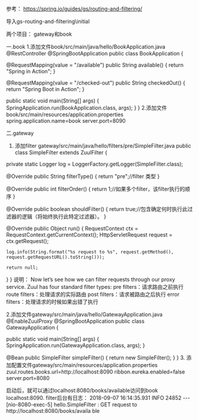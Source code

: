 参考：
https://spring.io/guides/gs/routing-and-filtering/

导入gs-routing-and-filtering\initial

两个项目：
gateway和book

一.book
1.添加文件book/src/main/java/hello/BookApplication.java
@RestController
@SpringBootApplication
public class BookApplication {

  @RequestMapping(value = "/available")
  public String available() {
    return "Spring in Action";
  }

  @RequestMapping(value = "/checked-out")
  public String checkedOut() {
    return "Spring Boot in Action";
  }

  public static void main(String[] args) {
    SpringApplication.run(BookApplication.class, args);
  }
}
2.添加文件book/src/main/resources/application.properties
  spring.application.name=book
  server.port=8090
  
二.gateway
1. 添加filter gateway/src/main/java/hello/filters/pre/SimpleFilter.java
public class SimpleFilter extends ZuulFilter {

  private static Logger log = LoggerFactory.getLogger(SimpleFilter.class);

  @Override
  public String filterType() {
    return "pre";//filter 类型
  }

  @Override
  public int filterOrder() {
    return 1;//如果多个filter，该filter执行的顺序
  }

  @Override
  public boolean shouldFilter() {
    return true;//包含确定何时执行此过滤器的逻辑（将始终执行此特定过滤器）。
  }

  @Override
  public Object run() {
    RequestContext ctx = RequestContext.getCurrentContext();
    HttpServletRequest request = ctx.getRequest();

    log.info(String.format("%s request to %s", request.getMethod(), request.getRequestURL().toString()));

    return null;
  }
}
说明：
Now let’s see how we can filter requests through our proxy service. Zuul has four standard filter types:
pre filters：请求路由之前执行
route filters：处理请求的实际路由
post filters：请求被路由之后执行
error filters：处理请求的时候如果出错了执行

2.添加文件gateway/src/main/java/hello/GatewayApplication.java
@EnableZuulProxy
@SpringBootApplication
public class GatewayApplication {

  public static void main(String[] args) {
    SpringApplication.run(GatewayApplication.class, args);
  }

  @Bean
  public SimpleFilter simpleFilter() {
    return new SimpleFilter();
  }
}
3. 添加配置文件gateway/src/main/resources/application.properties
  zuul.routes.books.url=http://localhost:8090
  ribbon.eureka.enabled=false
  server.port=8080
  
  启动后，就可以通过localhost:8080/books/available访问到book localhost:8090.
  filter后台有日志：
  2018-09-07 16:14:35.931  INFO 24852 --- [nio-8080-exec-5] hello.SimpleFilter : GET request to http://localhost:8080/books/availa
ble
